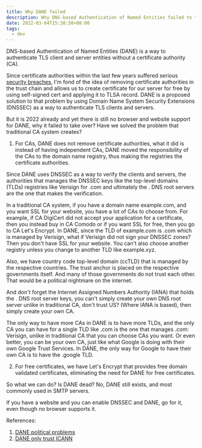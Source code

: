 ```yaml
---
title: Why DANE failed
description: Why DNS-based Authentication of Named Entities failed to take over and what we can do
date: 2022-03-04T15:38:58+08:00
tags:
  - dev
---
```

DNS-based Authentication of Named Entities (DANE) is a way to authenticate TLS client and server entities without a certificate authority (CA).

Since certificate authorities within the last few years suffered serious [security breaches](https://en.wikipedia.org/wiki/Certificate_authority#CA_compromise), I'm fond of the idea of removing certificate authorities in the trust chain and allows us to create certificate for our server for free by using self-signed cert and applying it to TLSA record. DANE is a proposed solution to that problem by using Domain Name System Security Extensions (DNSSEC) as a way to authenticate TLS clients and servers.

But it is 2022 already and yet there is still no browser and website support for DANE, why it failed to take over? Have we solved the problem that traditional CA system creates?

1. For CAs, DANE does not remove certificate authorities, what it did is instead of having independent CAs, DANE moved the responsibility of the CAs to the domain name registry, thus making the registries the certificate authorities.

Since DANE uses DNSSEC as a way to verify the clients and servers, the authorities that manages the DNSSEC keys like the top-level domains (TLDs) registries like Verisign for .com and ultimately the . DNS root servers are the one that makes the verification.

In a traditional CA system, if you have a domain name example.com, and you want SSL for your website, you have a lot of CAs to choose from. For example, if CA DigiCert did not accept your application for a certificate, then you instead buy in CA Comodo or if you want SSL for free, then you go to CA Let's Encrypt.
In DANE, since the TLD of example.com is .com which is managed by Verisign, what if Verisign did not sign your DNSSEC zones? Then you don't have SSL for your website. You can't also choose another registry unless you change to another TLD like example.xyz.

Also, we have country code top-level domain (ccTLD) that is managed by the respective countries. The trust anchor is placed on the respective governments itself. And many of those governments do not trust each other. That would be a political nightmare on the internet.

And don't forget the Internet Assigned Numbers Authority (IANA) that holds the . DNS root server keys, you can't simply create your own DNS root server unlike in traditional CA, don't trust US? (Where IANA is based), then simply create your own CA.

The only way to have more CAs in DANE is to have more TLDs, and the only CA you can have for a single TLD like .com is the one that manages .com: Verisign, unlike in traditional CA that you can choose CAs you want. Or even better, you can be your own CA, just like what Google is doing with their own Google Trust Services. In DANE, the only way for Google to have their own CA is to have the .google TLD.

2. For free certificates, we have Let's Encrypt that provides free domain validated certificates, eliminating the need for DANE for free certificates.

So what we can do? Is DANE dead? No, DANE still exists, and most commonly used in SMTP servers.

If you have a website and you can enable DNSSEC and DANE, go for it, even though no browser supports it.

References:
1. [DANE political problems](https://www.securityweek.com/convergence-replacement-throwdown-dane-vs-tack-vs-ct)
2. [DANE only trust ICANN](https://easydns.com/blog/2015/08/06/for-dnssec/#dane)